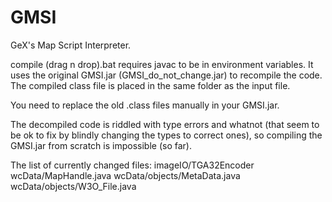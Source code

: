 # GMSI
GeX's Map Script Interpreter.

compile (drag n drop).bat requires javac to be in environment variables. It uses the original GMSI.jar (GMSI_do_not_change.jar) to recompile the code. The compiled class file is placed in the same folder as the input file.

You need to replace the old .class files manually in your GMSI.jar.

The decompiled code is riddled with type errors and whatnot (that seem to be ok to fix by blindly changing the types to correct ones), so compiling the GMSI.jar from scratch is impossible (so far).

The list of currently changed files:
imageIO/TGA32Encoder
wcData/MapHandle.java 
wcData/objects/MetaData.java
wcData/objects/W3O_File.java
